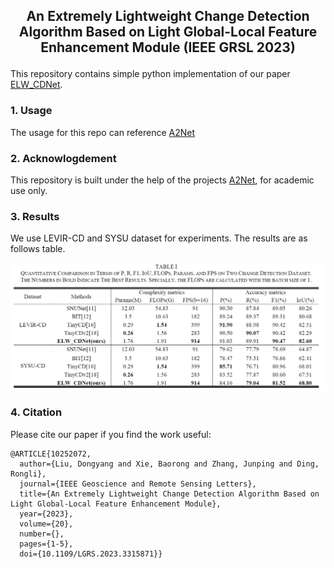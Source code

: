 ## <p align=center> An Extremely Lightweight Change Detection Algorithm Based on Light Global-Local Feature Enhancement Module (IEEE GRSL 2023) </p>

This repository contains simple python implementation of our paper [ELW_CDNet](https://ieeexplore.ieee.org/document/10252072).

### 1. Usage
The usage for this repo can reference  [A2Net](https://github.com/guanyuezhen/A2Net)

### 2. Acknowlogdement
This repository is built under the help of the projects [A2Net](https://github.com/guanyuezhen/A2Net), for academic use only.

### 3. Results
We use LEVIR-CD and SYSU dataset for experiments. The results are as follows table.
<p align="center">
    <img src="assest/result.png"/> <br />
</p>

### 4. Citation

Please cite our paper if you find the work useful:

    @ARTICLE{10252072,
      author={Liu, Dongyang and Xie, Baorong and Zhang, Junping and Ding, Rongli},
      journal={IEEE Geoscience and Remote Sensing Letters}, 
      title={An Extremely Lightweight Change Detection Algorithm Based on Light Global-Local Feature Enhancement Module}, 
      year={2023},
      volume={20},
      number={},
      pages={1-5},
      doi={10.1109/LGRS.2023.3315871}}
